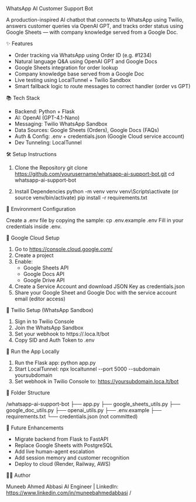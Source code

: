 WhatsApp AI Customer Support Bot

A production-inspired AI chatbot that connects to WhatsApp using Twilio, answers customer queries via OpenAI GPT, and tracks order status using Google Sheets — with company knowledge served from a Google Doc.

✨ Features

- Order tracking via WhatsApp using Order ID (e.g. #1234)
- Natural language Q&A using OpenAI GPT and Google Docs
- Google Sheets integration for order lookup
- Company knowledge base served from a Google Doc
- Live testing using LocalTunnel + Twilio Sandbox
- Smart fallback logic to route messages to correct handler (order vs GPT)

📚 Tech Stack

- Backend: Python + Flask
- AI: OpenAI (GPT-4.1-Nano)
- Messaging: Twilio WhatsApp Sandbox
- Data Sources: Google Sheets (Orders), Google Docs (FAQs)
- Auth & Config: .env + credentials.json (Google Cloud service account)
- Dev Tunneling: LocalTunnel

🛠️ Setup Instructions

1. Clone the Repository
   git clone https://github.com/yourusername/whatsapp-ai-support-bot.git
   cd whatsapp-ai-support-bot

2. Install Dependencies
   python -m venv venv
   venv\Scripts\activate (or source venv/bin/activate)
   pip install -r requirements.txt

🔐 Environment Configuration

Create a .env file by copying the sample:
   cp .env.example .env
Fill in your credentials inside .env.

🔑 Google Cloud Setup

1. Go to https://console.cloud.google.com/
2. Create a project
3. Enable:
   - Google Sheets API
   - Google Docs API
   - Google Drive API
4. Create a Service Account and download JSON Key as credentials.json
5. Share your Google Sheet and Google Doc with the service account email (editor access)

💬 Twilio Setup (WhatsApp Sandbox)

1. Sign in to Twilio Console
2. Join the WhatsApp Sandbox
3. Set your webhook to https://<your-subdomain>.loca.lt/bot
4. Copy SID and Auth Token to .env

🚀 Run the App Locally

1. Run the Flask app: python app.py
2. Start LocalTunnel: npx localtunnel --port 5000 --subdomain yoursubdomain
3. Set webhook in Twilio Console to: https://yoursubdomain.loca.lt/bot

📂 Folder Structure

/whatsapp-ai-support-bot
├── app.py
├── google_sheets_utils.py
├── google_doc_utils.py
├── openai_utils.py
├── .env.example
├── requirements.txt
└── credentials.json (not committed)

🔄 Future Enhancements

- Migrate backend from Flask to FastAPI
- Replace Google Sheets with PostgreSQL
- Add live human-agent escalation
- Add session memory and customer recognition
- Deploy to cloud (Render, Railway, AWS)

🙋‍♂️ Author

Muneeb Ahmed Abbasi
AI Engineer | 
LinkedIn: https://www.linkedin.com/in/muneebahmedabbasi /



